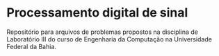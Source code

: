 # Processamento digital de sinal
Repositório para arquivos de problemas propostos na disciplina de Laboratório III do curso de Engenharia da Computação na Universidade Federal da Bahia.
